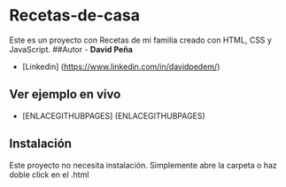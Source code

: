 # Recetas-de-casa
Este es un proyecto con Recetas de mi familia creado con HTML, CSS y JavaScript.
##Autor -
**David Peña**
* [Linkedin] (https://www.linkedin.com/in/davidpedem/)

## Ver ejemplo en vivo
- [ENLACEGITHUBPAGES] (ENLACEGITHUBPAGES)

## Instalación
Este proyecto no necesita instalación. Simplemente abre la carpeta o haz doble click en el .html
